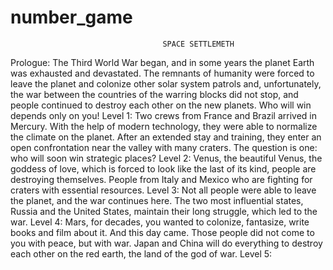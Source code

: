# number_game
                                      SPACE SETTLEMEТН
Prologue:
The Third World War began, and in some years the planet Earth was exhausted and devastated. The remnants of humanity were forced to leave the planet and colonize other solar system patrols and, unfortunately, the war between the countries of the warring blocks did not stop, and people continued to destroy each other on the new planets. Who will win depends only on you!
Level 1:
Two crews from France and Brazil arrived in Mercury. With the help of modern technology, they were able to normalize the climate on the planet. After an extended stay and training, they enter an open confrontation near the valley with many craters. The question is one: who will soon win strategic places? 
Level 2:
Venus, the beautiful Venus, the goddess of love, which is forced to look like the last of its kind, people are destroying themselves. People from Italy and Mexico who are fighting for craters with essential resources.
Level 3:
Not all people were able to leave the planet, and the war continues here. The two most influential states, Russia and the United States, maintain their long struggle, which led to the war.
Level 4:
Mars, for decades, you wanted to colonize, fantasize, write books and film about it. And this day came. Those people did not come to you with peace, but with war. Japan and China will do everything to destroy each other on the red earth, the land of the god of war.
Level 5:
